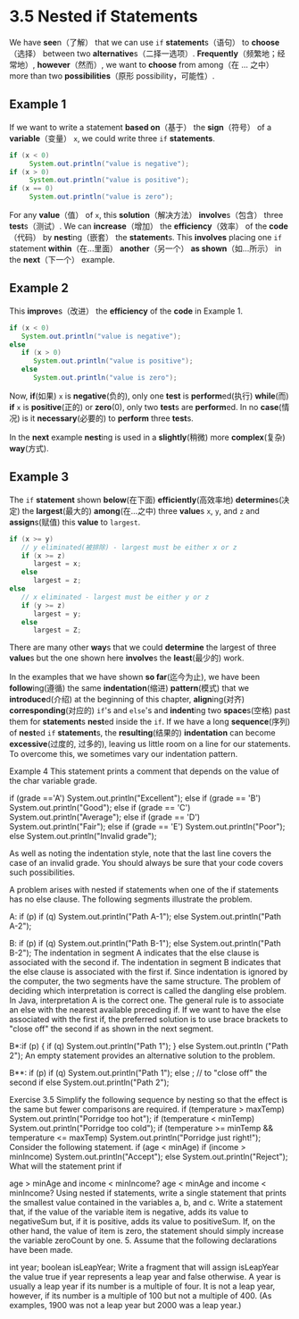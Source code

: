 # 3.5 Nested if Statements

We have **see**n（了解） that we can use `if` **statement**s（语句） to **choose**（选择） between two **alternative**s（二择一选项）. **Frequently**（频繁地；经常地）, **however**（然而）, we want to **choose** from among（在 ... 之中） more than two **possibilities**（原形 possibility，可能性）.

## Example 1

If we want to write a statement **based on**（基于） the **sign**（符号） of a **variable**（变量） `x`, we could write three `if` **statements**.

```java
if (x < 0)
     System.out.println("value is negative");
if (x > 0)
     System.out.println("value is positive");
if (x == 0)
     System.out.println("value is zero");
```

For any **value**（值） of `x`, this **solution**（解决方法） **involve**s（包含） three **test**s（测试）. We can **increase**（增加） the **efficiency**（效率） of the **code**（代码） by **nest**ing（嵌套） the **statement**s. This **involves** placing one `if` statement **within**（在...里面） **another**（另一个） **as shown**（如...所示） in the **next**（下一个） example.

## Example 2

This **improve**s（改进） the **efficiency** of the **code** in Example 1.

```java
if (x < 0)
   System.out.println("value is negative");
else
   if (x > 0)
      System.out.println("value is positive");
   else
      System.out.println("value is zero");
```
 
Now, **if**(如果) `x` is **negative**(负的), only one **test** is **perform**ed(执行) **while**(而) **if** `x` is **positive**(正的) or **zero**(0), only two **test**s are **perform**ed. In no **case**(情况) is it **necessary**(必要的) to **perform** three **test**s.
 
In the **next** example **nest**ing is used in a **slightly**(稍微) more **complex**(复杂) **way**(方式).

## Example 3

The `if` **statement** shown **below**(在下面) **efficiently**(高效率地) **determine**s(决定) the **largest**(最大的) **among**(在...之中) three **value**s `x`, `y`, and `z` and **assign**s(赋值) this **value** to `largest`.

```java
if (x >= y)
   // y eliminated(被排除) - largest must be either x or z
   if (x >= z)
      largest = x;
   else
      largest = z;
else 
   // x eliminated - largest must be either y or z
   if (y >= z)
      largest = y;
   else
      largest = Z;
```
      
There are many other **way**s that we could **determine** the largest of three **value**s but the one shown here **involve**s the **least**(最少的) work. 

In the examples that we have shown **so far**(迄今为止), we have been **follow**ing(遵循) the same **indentation**(缩进) **pattern**(模式) that we **introduce**d(介绍) at the beginning of this chapter, **align**ing(对齐) **corresponding**(对应的) `if`'s and `else`'s and **indent**ing two **space**s(空格) past them for **statement**s **nest**ed inside the `if`. If we have a long **sequence**(序列) of **nest**ed `if` **statement**s, the **resulting**(结果的) **indentation** can become **excessive**(过度的, 过多的), leaving us little room on a line for our statements. To overcome this, we sometimes vary our indentation pattern.

Example 4
This statement prints a comment that depends on the value of the char variable grade.

 if (grade =='A')
   System.out.println("Excellent");
else if (grade == 'B')
   System.out.println("Good");
else if (grade == 'C')
   System.out.println("Average");
else if (grade == 'D')
   System.out.println("Fair");
else if (grade == 'E')
   System.out.println("Poor");
else
   System.out.println("Invalid grade");
   
As well as noting the indentation style, note that the last line covers the
case of an invalid grade. You should always be sure that your code covers
such possibilities. 

A problem arises with nested if statements when one of the if statements has no else clause. The following segments illustrate the problem.

A:    if (p)
         if (q)
            System.out.println("Path A-1");
         else
            System.out.println("Path A-2");
 
B:    if (p)
         if (q)
            System.out.println("Path B-1");
         else
            System.out.println("Path B-2"); 
The indentation in segment A indicates that the else clause is associated with the second if. The indentation in segment B indicates that the else clause is associated with the first if. Since indentation is ignored by the computer, the two segments have the same structure. The problem of deciding which interpretation is correct is called the dangling else problem. In Java, interpretation A is the correct one. The general rule is to associate an else with the nearest available preceding if. If we want to have the else associated with the first if, the preferred solution is to use brace brackets to "close off" the second if as shown in the next segment.

B*:if (p)
   {
      if (q)
         System.out.println("Path 1");
   }
   else
      System.out.println ("Path 2"); 
An empty statement provides an alternative solution to the problem.

B**: if (p)
       if (q)
         System.out.println("Path 1");
      else
         ; // to "close off" the second if
      else
         System.out.println("Path 2");
 
Exercise 3.5
Simplify the following sequence by nesting so that the effect is the same but fewer comparisons are required.
if (temperature > maxTemp)
   System.out.println("Porridge too hot");
if (temperature < minTemp)
   System.out.println("Porridge too cold");
if (temperature >= minTemp && temperature <= maxTemp)
   System.out.println("Porridge just right!"); 
Consider the following statement.
  if (age < minAge)
      if (income > minIncome)
         System.out.println("Accept");
      else
         System.out.println("Reject"); 
What will the statement print if

age > minAge and income < minIncome?
age < minAge and income < minIncome?
Using nested if statements, write a single statement that prints the smallest value contained in the variables a, b, and c.
Write a statement that, if the value of the variable item is negative, adds its value to negativeSum but, if it is positive, adds its value to positiveSum. If, on the other hand, the value of item is zero, the statement should simply increase the variable zeroCount by one.
5.      Assume that the following declarations have been made.

   int year;
   boolean isLeapYear; 
Write a fragment that will assign isLeapYear the value true if year represents a leap year and false otherwise. A year is usually a leap year if its number is a multiple of four. It is not a leap year, however, if its number is a multiple of 100 but not a multiple of 400. (As examples, 1900 was not a leap year but 2000 was a leap year.)